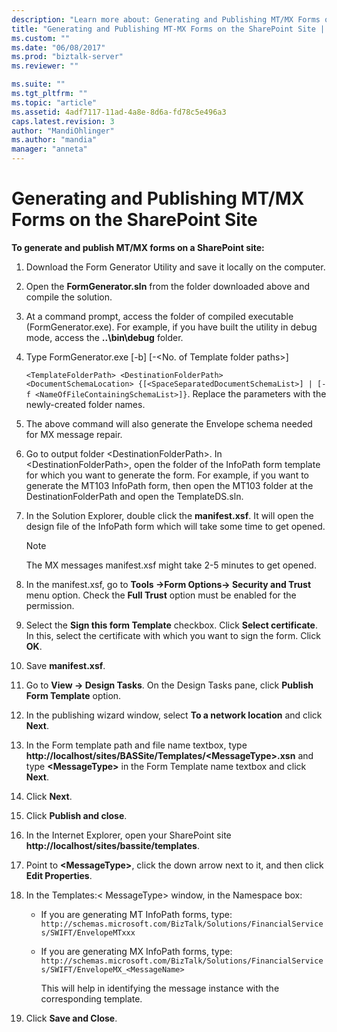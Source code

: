 ```yaml
---
description: "Learn more about: Generating and Publishing MT/MX Forms on the SharePoint Site"
title: "Generating and Publishing MT-MX Forms on the SharePoint Site | Microsoft Docs"
ms.custom: ""
ms.date: "06/08/2017"
ms.prod: "biztalk-server"
ms.reviewer: ""

ms.suite: ""
ms.tgt_pltfrm: ""
ms.topic: "article"
ms.assetid: 4adf7117-11ad-4a8e-8d6a-fd78c5e496a3
caps.latest.revision: 3
author: "MandiOhlinger"
ms.author: "mandia"
manager: "anneta"
---
```

# Generating and Publishing MT/MX Forms on the SharePoint Site
**To generate and publish MT/MX forms on a SharePoint site:**  

1. Download the Form Generator Utility and save it locally on the computer.  

2. Open the **FormGenerator.sln** from the folder downloaded above and compile the solution.  

3. At a command prompt, access the folder of compiled executable (FormGenerator.exe). For example, if you have built the utility in debug mode, access the **..\bin\debug** folder.  

4. Type FormGenerator.exe [-b] [-\<No. of Template folder paths\>]  

    `<TemplateFolderPath> <DestinationFolderPath> <DocumentSchemaLocation> {[<SpaceSeparatedDocumentSchemaList>] | [-f <NameOfFileContainingSchemaList>]}`. Replace the parameters with the newly-created folder names.  

5. The above command will also generate the Envelope schema needed for MX message repair.  

6. Go to output folder \<DestinationFolderPath\>. In \<DestinationFolderPath\>, open the folder of the InfoPath form template for which you want to generate the form. For example, if you want to generate the MT103 InfoPath form, then open the MT103 folder at the DestinationFolderPath and open the TemplateDS.sln.  

7. In the Solution Explorer, double click the **manifest.xsf**. It will open the design file of the InfoPath form which will take some time to get opened.  

   > [!NOTE]
   >  The MX messages manifest.xsf might take 2-5 minutes to get opened.  

8. In the manifest.xsf, go to **Tools ->Form Options-> Security and Trust** menu option. Check the **Full Trust** option must be enabled for the permission.  

9. Select the **Sign this form Template** checkbox. Click **Select certificate**. In this, select the certificate with which you want to sign the form. Click **OK**.  

10. Save **manifest.xsf**.  

11. Go to **View -> Design Tasks**. On the Design Tasks pane, click **Publish Form Template** option.  

12. In the publishing wizard window, select **To a network location** and click **Next**.  

13. In the Form template path and file name textbox, type <strong>http://localhost/sites/BASSite/Templates/\<MessageType\>.xsn</strong> and type **\<MessageType\>** in the Form Template name textbox and click **Next**.  

14. Click **Next**.  

15. Click **Publish and close**.  

16. In the Internet Explorer, open your SharePoint site **http://localhost/sites/bassite/templates**.  

17. Point to **\<MessageType\>**, click the down arrow next to it, and then click **Edit Properties**.  

18. In the Templates:\< MessageType\> window, in the Namespace box:  

    - If you are generating MT InfoPath forms, type: `http://schemas.microsoft.com/BizTalk/Solutions/FinancialServices/SWIFT/EnvelopeMTxxx`  

    - If you are generating MX InfoPath forms, type: `http://schemas.microsoft.com/BizTalk/Solutions/FinancialServices/SWIFT/EnvelopeMX_<MessageName>`

       This will help in identifying the message instance with the corresponding template.  

19. Click **Save and Close**.

